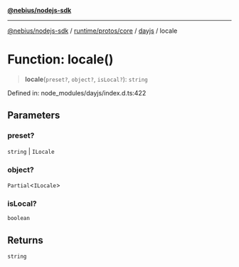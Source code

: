 [**@nebius/nodejs-sdk**](../../../../../README.md)

---

[@nebius/nodejs-sdk](../../../../../README.md) / [runtime/protos/core](../../README.md) / [dayjs](../README.md) / locale

# Function: locale()

> **locale**(`preset?`, `object?`, `isLocal?`): `string`

Defined in: node_modules/dayjs/index.d.ts:422

## Parameters

### preset?

`string` | `ILocale`

### object?

`Partial`\<`ILocale`\>

### isLocal?

`boolean`

## Returns

`string`
